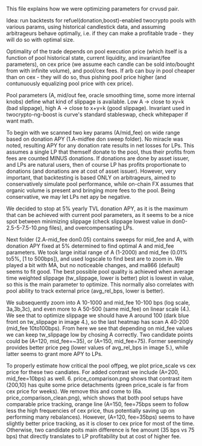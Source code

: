 This file explains how we were optimizing parameters for crvusd pair.

Idea: run backtests for refuel(donation,boost)-enabled twocrypto pools with various params, using historical candlestick data, and assuming arbitrageurs behave optimally, i.e. if they can make a profitable trade - they will do so with optimal size. 

Optimality of the trade depends on pool execution price (which itself is a function of pool historical state, current liquidity, and invariant/fee parameters), on cex price (we assume each candle can be sold into/bought from with infinite volume), and pool/cex fees. If arb can buy in pool cheaper than on cex - they will do so, thus pishing pool price higher (and contunuously equalizing pool price with cex price).

Pool parameters (A, mid/out fee, oracle smoothing time, some more internal knobs) define what kind of slippage is available. Low A -> close to xy=k (bad slippage), high A -> close to x+y=k (good slippage). Invariant used in twocrypto-ng-boost is curve's standard stableswap, check whitepaper if want math.

To begin with we scanned two key params (A/mid_fee) on wide range based on donation APY (1.A-midfee don sweep folder). No miracle was noted, resulting APY for any donation rate results in net losses for LPs. This assumes a single LP that themself donate to the pool, thus their profits from fees are counted MINUS donations. If donations are done by asset issuer, and LPs are natural users, then of course LP has profits proportionate to donations (and donations are at cost of asset issuer). However, very important, that backtesting is based ONLY on arbitrageurs, aimed to conservatively simulate pool performance, while on-chain FX assumes that organic volume is present and bringing more fees to the pool. Being conservative, we may let LPs net apy be negative.

We decided to stop at 5% yearly TVL donation APY, as it is the maximum that can be achieved with current pool parameters, as it seems to be a nice spot between minimizing slippage (check slippage lowest value in don0-2.5-5-7.5-10.png files), and overcompensating LPs.

Next folder (2.A-mid_fee don0.05) contains sweeps for mid_fee and A, with donation APY fixed at 5% determined to find optimal A and mid_fee parameters.
We took large initial range of A (1-2000) and mid_fee (0.01% to5%, [1 to 500bps]), and used logscale to find best are to zoom in. We played a bit with MA, but no noticeable changes, and ma866 (default) seems to fit good. The best possible pool quality is achieved when average time weighted slippage (tw_slippage, lower is better) plot is lowest in value, so this is the main parameter to optimize. This normally also correlates with pool ability to track external price (avg_rel_bps, lower is better).

We subsequently zoom into A 10-1000 and mid_fee 10-100 bps (log scale, 3a,3b,3c), and even more to A 50-500 (same mid_fee) on linear scale (4.). We see that to optimize slippage we should have A around 100 (dark blue front on tw_slippage in image 4.), so the last heatmap has scan A 40-200 (mid_fee 10to100bps). From here we see that depending on mid_fee values we can keep tw_slippage low by chosing A correctly. Two candidate points could be (A=120, mid_fee=~35), or (A=150, mid_fee=75). Former seemingly provides better price peg (lower values of avg_rel_bps in image 5.), while latter seems to grant more APY to LPs.

To properly estimate how critical the pool offpeg, we plot price_scale vs cex price for these two candiates. For added contrast we include (A=200, mid_fee=10bps) as well. 6. price_comparison.png shows that contrast item (200,10) has quite some price detachments (green price_scale is far from cex price for weeks). We remove this and come to (6a. price_comparison_clean.png), which shows that both pool setups have comparable price tracking, orange line (A=150, fee=75bps seem to follow less the high frequencies of cex price, thus potentially saving up on performing many rebalances). However, (A=120, fee=35bps) seems to have slightly better price tracking, as it is closer to cex price for most of the time. Otherwise, two candidate poits main difference is fee amount (35 bps vs 75 bps) that directly translates to LP profitability but at cost of higher fee.